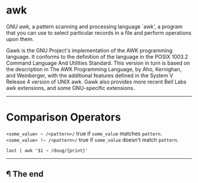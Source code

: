 # awk

GNU awk, a pattern scanning and processing language `awk', a program that you can use to select particular records in a file and perform operations upon them.

Gawk is the GNU Project's implementation of the AWK programming language. It conforms to the definition of the language in the POSIX 1003.2 Command Language And Utilities Standard. This version in turn is based on the description in The AWK Programming Language, by Aho, Kernighan, and Weinberger, with the additional features defined in the System V Release 4 version of UNIX awk. Gawk also provides more recent Bell Labs awk extensions, and some GNU-specific extensions.

---

# Comparison Operators

`<some_value> ~ /<pattern>/` true if `some_value` matches `pattern`.
`<some_value> !~ /<pattern>/` true if `some_value` doesn't match `pattern`.

```
last | awk '$1 ~ /doug/{print}'
```

---

## ¶ The end
